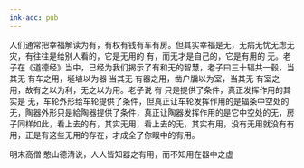 ```yaml
---
ink-acc: pub
---
```


人们通常把幸福解读为有，有权有钱有车有房。但其实幸福是无，无病无忧无虑无灾，有往往是给别人看的，它是无用的 有，而无才是自己的，它是有用的 无。老子在《道德经》当中，已经为我们揭示了有和无的智慧，老子曰三十辐共一毂，当其无 有车之用，埏埴以为器 当其无 有器之用，凿户牖以为室，当其无 有室之用，故有之以为利，无之以为用。老子说 有 只是提供了条件，真正发挥作用的其实是 无，车轮外形给车轮提供了条件，但真正让车轮发挥作用的是辐条中空处的无，陶器外形只是給陶器提供了条件，真正让陶器发挥作用的是它中空处的无，房子同样如此，看上去的有，其实无用，看上去的无，其实有用，没有无用就没有有用，正是有这些无用的存在，才成全了你眼中的有用。

明末高僧 憨山德清说，人人皆知器之有用，而不知用在器中之虚
